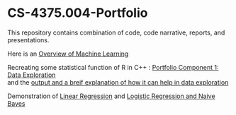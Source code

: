 # CS-4375.004-Portfolio
This repository contains combination of code, code narrative, reports, and presentations.  

Here is an [Overview of Machine Learning](https://github.com/umaid-git/CS-4375.004-Portfolio/blob/main/Assignment%201/Overview%20of%20ML.pdf)

Recreating some statistical function of R in C++ : [Portfolio Component 1: Data Exploration](https://github.com/umaid-git/CS-4375.004-Portfolio/blob/main/Portfolio%20Component%201%20Data%20Exploration/main.cpp)  
and the [output and a breif explanation of how it can help in data exploration](https://github.com/umaid-git/CS-4375.004-Portfolio/blob/main/Portfolio%20Component%201%20Data%20Exploration/Portfolio%20Component%201%20Data%20Exploration.pdf)  

Demonstration of [Linear Regression](https://github.com/umaid-git/CS-4375.004-Portfolio/blob/main/Portfolio%20Linear%20Models/Regression.pdf) and [Logistic Regression and Naive Bayes](https://github.com/umaid-git/CS-4375.004-Portfolio/blob/main/Portfolio%20Linear%20Models/Classification.pdf)
